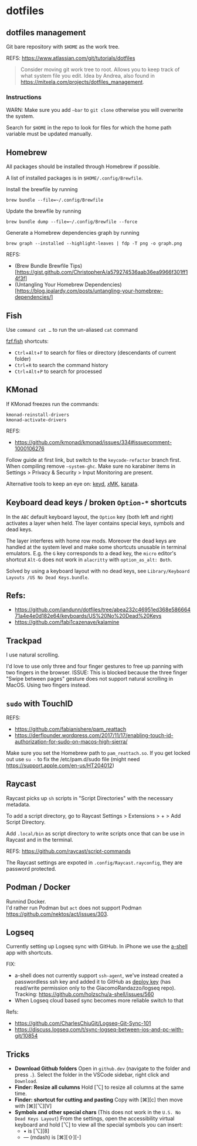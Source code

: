# dotfiles

## dotfiles management

Git bare repository with `$HOME` as the work tree.

REFS: https://www.atlassian.com/git/tutorials/dotfiles

> Consider moving git work tree to root. Allows you to keep track of what system file you edit.
> Idea by Andrea, also found in https://mitxela.com/projects/dotfiles_management.

### Instructions

WARN: Make sure you add `—bar` to `git clone` otherwise you will overwrite the system.

Search for `$HOME` in the repo to look for files for which the home path variable
must be updated manually.

## Homebrew

All packages should be installed through Homebrew if possible.

A list of installed packages is in `$HOME/.config/Brewfile`.

Install the brewfile by running

```
brew bundle --file=~/.config/Brewfile
```

Update the brewfile by running

```
brew bundle dump --file=~/.config/Brewfile --force
```

Generate a Homebrew dependencies graph by running

```
brew graph --installed --highlight-leaves | fdp -T png -o graph.png
```

REFS:

- (Brew Bundle Brewfile Tips)[https://gist.github.com/ChristopherA/a579274536aab36ea9966f301ff14f3f]
- (Untangling Your Homebrew Dependencies)[https://blog.jpalardy.com/posts/untangling-your-homebrew-dependencies/]

## Fish

Use `command cat …` to run the un-aliased `cat` command

[fzf.fish](https://github.com/PatrickF1/fzf.fish) shortcuts:

- `Ctrl`+`Alt`+`F` to search for files or directory (descendants of current folder)
- `Ctrl`+`R` to search the command history
- `Ctrl`+`Alt`+`P` to search for processed

## KMonad

If KMonad freezes run the commands:

```
kmonad-reinstall-drivers
kmonad-activate-drivers
```

REFS:

- https://github.com/kmonad/kmonad/issues/334#issuecomment-1000106276

Follow guide at first link, but switch to the `keycode-refactor` branch first.
When compiling remove `—system-ghc`.
Make sure no karabiner items in Settings > Privacy & Security > Input Monitoring are present.

Alternative tools to keep an eye on: [keyd](https://github.com/rvaiya/keyd), [𝑥MK](https://github.com/manna-harbour/xmk), [kanata](https://github.com/jtroo/kanata).

## Keyboard dead keys / broken `Option-*` shortcuts

In the `ABC` default keyboard layout, the `Option` key (both left and right)
activates a layer when held. The layer contains special keys, symbols and dead
keys.

The layer interferes with home row mods.
Moreover the dead keys are handled at the system level and make some shortcuts
unusable in terminal emulators. E.g. the `G` key corresponds to a dead key,
the `micro` editor's shortcut `Alt-G` does not work in `alacritty` with
`option_as_alt: Both`.

Solved by using a keyboard layout with no dead keys, see `Library/Keyboard Layouts
/US No Dead Keys.bundle`.

## Refs:

- https://github.com/iandunn/dotfiles/tree/abea232c46951ed368e58666471a4e4e0d182e64/keyboards/US%20No%20Dead%20Keys
- https://github.com/fabi1cazenave/kalamine

## Trackpad

I use natural scrolling.

I'd love to use only three and four finger gestures to free up panning with two fingers in the browser.
ISSUE: This is blocked because the three finger "Swipe between pages" gesture does not support natural scrolling in MacOS. Using two fingers instead.

## `sudo` with TouchID

REFS:

- https://github.com/fabianishere/pam_reattach
- https://derflounder.wordpress.com/2017/11/17/enabling-touch-id-authorization-for-sudo-on-macos-high-sierra/

Make sure you set the Homebrew path to `pam_reattach.so`.
If you get locked out use `su -` to fix the /etc/pam.d/sudo file (might need https://support.apple.com/en-us/HT204012)

## Raycast

Raycast picks up `sh` scripts in "Script Directories" with the necessary metadata.

To add a script directory, go to Raycast Settings > Extensions > + > Add Script Directory.

Add `.local/bin` as script directory to write scripts once that can be use in Raycast
and in the terminal.

REFS: https://github.com/raycast/script-commands

The Raycast settings are expoted in `.config/Raycast.rayconfig`, they are
password protected.

## Podman / Docker

Runnind Docker.<br/>
I'd rather run Podman but `act` does not support Podman https://github.com/nektos/act/issues/303.

## Logseq

Currently setting up Logseq sync with GitHub. In iPhone we use the [a-shell](https://github.com/holzschu/a-shell) app with shortcuts.

FIX:

- a-shell does not currently support `ssh-agent`, we've instead created a passwordless ssh key and added it to GitHub as [deploy key](https://docs.github.com/en/authentication/connecting-to-github-with-ssh/managing-deploy-keys#deploy-keys) (has read/write permission only to the GiacomoRandazzo/logseq repo).
  Tracking: https://github.com/holzschu/a-shell/issues/560
- When Logseq cloud based sync becomes more reliable switch to that

Refs:

- https://github.com/CharlesChiuGit/Logseq-Git-Sync-101
- https://discuss.logseq.com/t/sync-logseq-between-ios-and-pc-with-git/10854

## Tricks

- **Download Github folders** Open in `github.dev` (navigate to the folder and press `.`).
  Select the folder in the VSCode sidebar, right click and `Download`.
- **Finder: Resize all culumns** Hold [⌥] to resize all columns at the same time.
- **Finder: shortcut for cutting and pasting** Copy with [⌘][c] then move with [⌘][⌥][V]
- **Symbols and other special chars** (This does not work in the `U.S. No Dead Keys Layout`) From the settings, open the accessibility virtual keyboard and hold [⌥] to view all the special symbols you can insert:
  - • is [⌥][8]
  - — (mdash) is [⌘][⇧][-]
